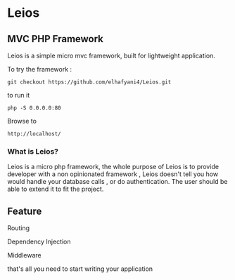 # Leios
## MVC PHP Framework

Leios is a simple micro mvc framework, built for lightweight application.

To try the framework :
```
git checkout https://github.com/elhafyani4/Leios.git
```
to run it 
```
php -S 0.0.0.0:80
```
Browse to 
```
http://localhost/
```

### What is Leios?
Leios is a micro php framework, the whole purpose of Leios is to provide developer with a non opinionated framework , Leios doesn't tell you how would handle your database calls , or do authentication. The user should be able to extend it to fit the project.

## Feature 
Routing

Dependency Injection

Middleware

that's all you need to start writing your application
